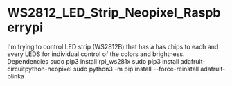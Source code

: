 # WS2812_LED_Strip_Neopixel_Raspberrypi
I'm trying to control LED strip (WS2812B) that has a has chips to each and every LEDS for individual control of the colors and brightness.
Dependencies
sudo pip3 install rpi_ws281x
sudo pip3 install adafruit-circuitpython-neopixel
sudo python3 -m pip install --force-reinstall adafruit-blinka
